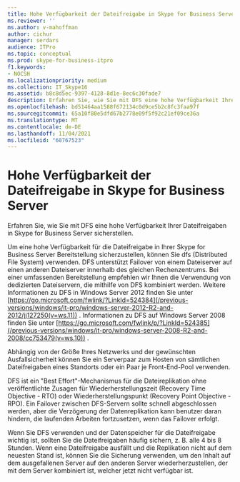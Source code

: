```yaml
---
title: Hohe Verfügbarkeit der Dateifreigabe in Skype for Business Server
ms.reviewer: ''
ms.author: v-mahoffman
author: cichur
manager: serdars
audience: ITPro
ms.topic: conceptual
ms.prod: skype-for-business-itpro
f1.keywords:
- NOCSH
ms.localizationpriority: medium
ms.collection: IT_Skype16
ms.assetid: b8c8d5ec-9397-4128-8d1e-8ec6c30fade7
description: Erfahren Sie, wie Sie mit DFS eine hohe Verfügbarkeit Ihrer Dateifreigaben in Skype for Business Server sicherstellen.
ms.openlocfilehash: bd51464aa1588f672134c0d9ce5b2c8fc3faa97f
ms.sourcegitcommit: 65a10f80e5dfd67b2778e09f5f92c21ef09ce36a
ms.translationtype: MT
ms.contentlocale: de-DE
ms.lasthandoff: 11/04/2021
ms.locfileid: "60767523"
---
```

# <a name="file-sharing-high-availability-in-skype-for-business-server"></a>Hohe Verfügbarkeit der Dateifreigabe in Skype for Business Server
 
Erfahren Sie, wie Sie mit DFS eine hohe Verfügbarkeit Ihrer Dateifreigaben in Skype for Business Server sicherstellen.
  
Um eine hohe Verfügbarkeit für die Dateifreigabe in Ihrer Skype for Business Server Bereitstellung sicherzustellen, können Sie dfs (Distributed File System) verwenden. DFS unterstützt Failover von einem Dateiserver auf einen anderen Dateiserver innerhalb des gleichen Rechenzentrums. Bei einer umfassenden Bereitstellung empfehlen wir Ihnen die Verwendung von dedizierten Dateiservern, die mithilfe von DFS kombiniert werden. Weitere Informationen zu DFS in Windows Server 2012 finden Sie unter [https://go.microsoft.com/fwlink/?LinkId=524384](/previous-versions/windows/it-pro/windows-server-2012-R2-and-2012/jj127250(v=ws.11)) . Informationen zu DFS auf Windows Server 2008 finden Sie unter [https://go.microsoft.com/fwlink/p/?LinkId=524385](/previous-versions/windows/it-pro/windows-server-2008-R2-and-2008/cc753479(v=ws.10)) .
  
Abhängig von der Größe Ihres Netzwerks und der gewünschten Ausfallsicherheit können Sie ein Serverpaar zum Hosten von sämtlichen Dateifreigaben eines Standorts oder ein Paar je Front-End-Pool verwenden.
  
DFS ist ein "Best Effort"-Mechanismus für die Dateireplikation ohne veröffentlichte Zusagen für Wiederherstellungszeit (Recovery Time Objective - RTO) oder Wiederherstellungspunkt (Recovery Point Objective - RPO). Ein Failover zwischen DFS-Servern sollte schnell abgeschlossen werden, aber die Verzögerung der Datenreplikation kann benutzer daran hindern, die laufenden Arbeiten fortzusetzen, wenn das Failover erfolgt.
  
Wenn Sie DFS verwenden und der Datenspeicher für die Dateifreigabe wichtig ist, sollten Sie die Dateifreigaben häufig sichern, z. B. alle 4 bis 8 Stunden. Wenn eine Dateifreigabe ausfällt und die Replikation nicht auf dem neuesten Stand ist, können Sie die Sicherung verwenden, um den Inhalt auf dem ausgefallenen Server auf den anderen Server wiederherzustellen, der mit dem Server kombiniert ist, welcher jetzt nicht verfügbar ist.
